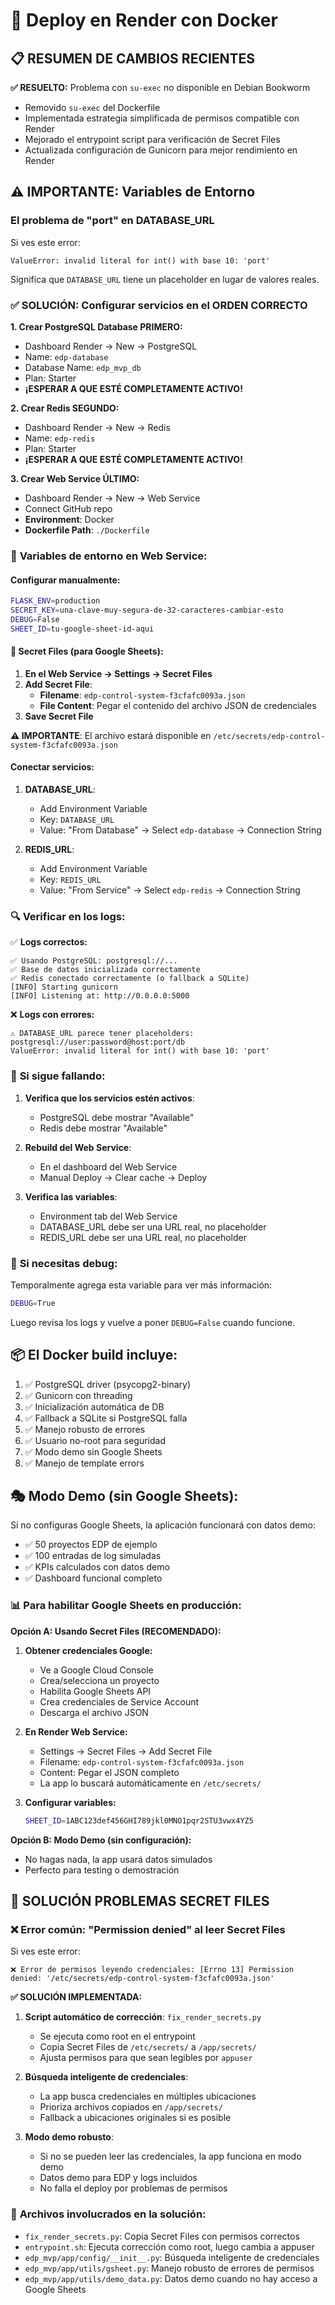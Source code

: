 # 🐳 Deploy en Render con Docker

## 📋 **RESUMEN DE CAMBIOS RECIENTES**

**✅ RESUELTO:** Problema con `su-exec` no disponible en Debian Bookworm

- Removido `su-exec` del Dockerfile
- Implementada estrategia simplificada de permisos compatible con Render
- Mejorado el entrypoint script para verificación de Secret Files
- Actualizada configuración de Gunicorn para mejor rendimiento en Render

## ⚠️ IMPORTANTE: Variables de Entorno

### El problema de "port" en DATABASE_URL

Si ves este error:

```
ValueError: invalid literal for int() with base 10: 'port'
```

Significa que `DATABASE_URL` tiene un placeholder en lugar de valores reales.

### ✅ **SOLUCIÓN: Configurar servicios en el ORDEN CORRECTO**

**1. Crear PostgreSQL Database PRIMERO:**

- Dashboard Render → New → PostgreSQL
- Name: `edp-database`
- Database Name: `edp_mvp_db`
- Plan: Starter
- **¡ESPERAR A QUE ESTÉ COMPLETAMENTE ACTIVO!**

**2. Crear Redis SEGUNDO:**

- Dashboard Render → New → Redis
- Name: `edp-redis`
- Plan: Starter
- **¡ESPERAR A QUE ESTÉ COMPLETAMENTE ACTIVO!**

**3. Crear Web Service ÚLTIMO:**

- Dashboard Render → New → Web Service
- Connect GitHub repo
- **Environment**: Docker
- **Dockerfile Path**: `./Dockerfile`

### 🔧 **Variables de entorno en Web Service:**

#### Configurar manualmente:

```bash
FLASK_ENV=production
SECRET_KEY=una-clave-muy-segura-de-32-caracteres-cambiar-esto
DEBUG=False
SHEET_ID=tu-google-sheet-id-aqui
```

#### 🔐 **Secret Files (para Google Sheets):**

1. **En el Web Service → Settings → Secret Files**
2. **Add Secret File**:
   - **Filename**: `edp-control-system-f3cfafc0093a.json`
   - **File Content**: Pegar el contenido del archivo JSON de credenciales
3. **Save Secret File**

**⚠️ IMPORTANTE**: El archivo estará disponible en `/etc/secrets/edp-control-system-f3cfafc0093a.json`

#### Conectar servicios:

1. **DATABASE_URL**:

   - Add Environment Variable
   - Key: `DATABASE_URL`
   - Value: "From Database" → Select `edp-database` → Connection String

2. **REDIS_URL**:
   - Add Environment Variable
   - Key: `REDIS_URL`
   - Value: "From Service" → Select `edp-redis` → Connection String

### 🔍 **Verificar en los logs:**

✅ **Logs correctos:**

```
✅ Usando PostgreSQL: postgresql://...
✅ Base de datos inicializada correctamente
✅ Redis conectado correctamente (o fallback a SQLite)
[INFO] Starting gunicorn
[INFO] Listening at: http://0.0.0.0:5000
```

❌ **Logs con errores:**

```
⚠️ DATABASE_URL parece tener placeholders: postgresql://user:password@host:port/db
ValueError: invalid literal for int() with base 10: 'port'
```

### 🚨 **Si sigue fallando:**

1. **Verifica que los servicios estén activos**:

   - PostgreSQL debe mostrar "Available"
   - Redis debe mostrar "Available"

2. **Rebuild del Web Service**:

   - En el dashboard del Web Service
   - Manual Deploy → Clear cache → Deploy

3. **Verifica las variables**:
   - Environment tab del Web Service
   - DATABASE_URL debe ser una URL real, no placeholder
   - REDIS_URL debe ser una URL real, no placeholder

### 🔄 **Si necesitas debug:**

Temporalmente agrega esta variable para ver más información:

```bash
DEBUG=True
```

Luego revisa los logs y vuelve a poner `DEBUG=False` cuando funcione.

## 📦 **El Docker build incluye:**

1. ✅ PostgreSQL driver (psycopg2-binary)
2. ✅ Gunicorn con threading
3. ✅ Inicialización automática de DB
4. ✅ Fallback a SQLite si PostgreSQL falla
5. ✅ Manejo robusto de errores
6. ✅ Usuario no-root para seguridad
7. ✅ Modo demo sin Google Sheets
8. ✅ Manejo de template errors

## 🎭 **Modo Demo (sin Google Sheets):**

Si no configuras Google Sheets, la aplicación funcionará con datos demo:

- ✅ 50 proyectos EDP de ejemplo
- ✅ 100 entradas de log simuladas
- ✅ KPIs calculados con datos demo
- ✅ Dashboard funcional completo

### 📊 Para habilitar Google Sheets en producción:

**Opción A: Usando Secret Files (RECOMENDADO):**

1. **Obtener credenciales Google:**

   - Ve a Google Cloud Console
   - Crea/selecciona un proyecto
   - Habilita Google Sheets API
   - Crea credenciales de Service Account
   - Descarga el archivo JSON

2. **En Render Web Service:**

   - Settings → Secret Files → Add Secret File
   - Filename: `edp-control-system-f3cfafc0093a.json`
   - Content: Pegar el JSON completo
   - La app lo buscará automáticamente en `/etc/secrets/`

3. **Configurar variables:**
   ```bash
   SHEET_ID=1ABC123def456GHI789jkl0MNO1pqr2STU3vwx4YZ5
   ```

**Opción B: Modo Demo (sin configuración):**

- No hagas nada, la app usará datos simulados
- Perfecto para testing o demostración

## 🔐 **SOLUCIÓN PROBLEMAS SECRET FILES**

### ❌ Error común: "Permission denied" al leer Secret Files

Si ves este error:

```
❌ Error de permisos leyendo credenciales: [Errno 13] Permission denied: '/etc/secrets/edp-control-system-f3cfafc0093a.json'
```

**✅ SOLUCIÓN IMPLEMENTADA:**

1. **Script automático de corrección**: `fix_render_secrets.py`

   - Se ejecuta como root en el entrypoint
   - Copia Secret Files de `/etc/secrets/` a `/app/secrets/`
   - Ajusta permisos para que sean legibles por `appuser`

2. **Búsqueda inteligente de credenciales**:

   - La app busca credenciales en múltiples ubicaciones
   - Prioriza archivos copiados en `/app/secrets/`
   - Fallback a ubicaciones originales si es posible

3. **Modo demo robusto**:
   - Si no se pueden leer las credenciales, la app funciona en modo demo
   - Datos demo para EDP y logs incluidos
   - No falla el deploy por problemas de permisos

### 🔧 **Archivos involucrados en la solución:**

- `fix_render_secrets.py`: Copia Secret Files con permisos correctos
- `entrypoint.sh`: Ejecuta corrección como root, luego cambia a appuser
- `edp_mvp/app/config/__init__.py`: Búsqueda inteligente de credenciales
- `edp_mvp/app/utils/gsheet.py`: Manejo robusto de errores de permisos
- `edp_mvp/app/utils/demo_data.py`: Datos demo cuando no hay acceso a Google Sheets
